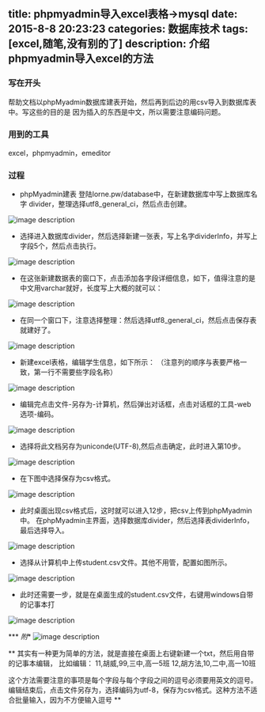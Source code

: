title: phpmyadmin导入excel表格->mysql 
date: 2015-8-8 20:23:23
categories: 数据库技术 
tags: [excel,随笔,没有别的了]
description: 介绍phpmyadmin导入excel的方法
---

### 写在开头
帮助文档以phpMyadmin数据库建表开始，然后再到后边的用csv导入到数据库表中。写这些的目的是 因为插入的东西是中文，所以需要注意编码问题。
<!--more-->
### 用到的工具
excel，phpmyadmin，emeditor
### 过程
- phpMyadmin建表
登陆lorne.pw/database中，在新建数据库中写上数据库名字 divider，整理选择utf8_general_ci，然后点击创建。

![image description](http://img-storage.qiniudn.com/15-8-8/98049354.jpg)

- 选择进入数据库divider，然后选择新建一张表，写上名字dividerInfo，并写上字段5个，然后点击执行。

![image description](http://img-storage.qiniudn.com/15-8-8/10194909.jpg)

- 在这张新建数据表的窗口下，点击添加各字段详细信息，如下，值得注意的是中文用varchar就好，长度写上大概的就可以：

![image description](http://img-storage.qiniudn.com/15-8-8/61706716.jpg)

- 在同一个窗口下，注意选择整理：然后选择utf8_general_ci，然后点击保存表就建好了。

![image description](http://img-storage.qiniudn.com/15-8-8/5406617.jpg)

- 新建excel表格，编辑学生信息，如下所示：
（注意列的顺序与表要严格一致，第一行不需要些字段名称）

![image description](http://img-storage.qiniudn.com/15-8-8/20837690.jpg)

- 编辑完点击文件-另存为-计算机，然后弹出对话框，点击对话框的工具-web选项-编码。


![image description](http://img-storage.qiniudn.com/15-8-8/87494927.jpg)

- 选择将此文档另存为uniconde(UTF-8),然后点击确定，此时进入第10步。


![image description](http://img-storage.qiniudn.com/15-8-8/5380601.jpg)

- 在下图中选择保存为csv格式。

![image description](http://img-storage.qiniudn.com/15-8-8/54058994.jpg)


- 此时桌面出现csv格式后，这时就可以进入12步，把csv上传到phpMyadmin中。
在phpMyadmin主界面，选择数据库divider，然后选择表dividerInfo，最后选择导入。

![image description](http://img-storage.qiniudn.com/15-8-8/91318425.jpg)

- 选择从计算机中上传student.csv文件。其他不用管，配置如图所示。

 ![image description](http://img-storage.qiniudn.com/15-8-8/44047196.jpg)

- 此时还需要一步，就是在桌面生成的student.csv文件，右键用windows自带的记事本打

 ![image description](http://img-storage.qiniudn.com/15-8-8/60755242.jpg)
 
*** *附**
 ![image description](http://img-storage.qiniudn.com/15-8-8/28900338.jpg)
 
** 其实有一种更为简单的方法，就是直接在桌面上右键新建一个txt，然后用自带的记事本编辑，
比如编辑：
11,胡威,99,三中,高一5班
12,胡方法,10,二中,高一10班


这个方法需要注意的事项是每个字段与每个字段之间的逗号必须要用英文的逗号。
编辑结束后，点击文件另存为，选择编码为utf-8，保存为csv格式。这种方法不适合批量输入，因为不方便输入逗号
**



